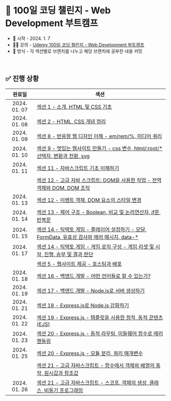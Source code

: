 # 💯 100일 코딩 챌린지 - Web Development 부트캠프
- 📅 시작 - 2024. 1. 7
- 🧑‍🏫 강의 - [Udemy 100일 코딩 챌린지 - Web Development 부트캠프](https://www.udemy.com/course/100-2022-web-development/)
- 🌌 방식 - 각 섹션별로 브랜치를 나누고 해당 브랜치에 공부한 내용 커밋

<br />

## ✅ 진행 상황
|완료일|섹션|
|:----:|----|
|2024. 01. 07|[섹션 1 - 소개, HTML 및 CSS 기초](https://github.com/xoxojw/100-days-of-web-development/tree/02-html-css-basics)|
|2024. 01. 08|[섹션 2 - HTML, CSS 개념 정리](https://github.com/xoxojw/100-days-of-web-development/tree/03-html-css-deep-dive)|
|2024. 01. 09|[섹션 8 - 반응형 웹 디자인 이해 - em/rem/%, 미디어 쿼리](https://github.com/xoxojw/100-days-of-web-development/tree/08-responsive-web-design)|
|2024. 01. 10|[섹션 9 - 멋있는 웹사이트 만들기 - css 변수, html/:root/*선택자, 변환과 전환, svg](https://github.com/xoxojw/100-days-of-web-development/tree/09-web-design-adv-css)|
|2024. 01. 11|[섹션 11 - 자바스크립트 기초 이해하기](https://github.com/xoxojw/100-days-of-web-development/tree/11-javascript-basics)|
|            |[섹션 12 - 고급 자바 스크립트: DOM을 사용한 작업 - 전역 객체와 DOM, DOM 조작](https://github.com/xoxojw/100-days-of-web-development/tree/12-adv-javascript-dom)|
|2024. 01. 13|[섹션 12 - 이벤트 객체, DOM 요소의 스타일 변경](https://github.com/xoxojw/100-days-of-web-development/blob/12-adv-javascript-dom/03-event.md)|
|2024. 01. 14|[섹션 13 - 제어 구조 - Boolean, 비교 및 논리연산자, if문, 반복문](https://github.com/xoxojw/100-days-of-web-development/tree/13-javascript-control-structures)|
|2024. 01. 15|[섹션 14 - 틱택토 게임 - 플레이어 설정하기 - 모달, FormData, 유효성 검사와 에러 메시지, data-*](https://github.com/xoxojw/100-days-of-web-development/tree/14-tic-tac-toe-game)|
|2024. 01. 17|[섹션 14 - 틱택토 게임 - 게임 로직 구성 - 게임 리셋 및 시작, 진행, 승부 및 결과 판단](https://github.com/xoxojw/100-days-of-web-development/blob/14-tic-tac-toe-game/02-game-logic.md)|
|            |[섹션 5 - 웹사이트 제공 - 호스팅과 배포](https://github.com/xoxojw/100-days-of-web-development/tree/05-serving-a-website)|
|2024. 01. 18|[섹션 16 - 백엔드 개발 - 어떤 언어들로 할 수 있는가?](https://github.com/xoxojw/100-days-of-web-development/tree/16-about-backend-development)|
|2024. 01. 19|[섹션 17 - 백엔드 개발 - Node.js로 서버 생성하기](https://github.com/xoxojw/100-days-of-web-development/tree/17-node-js-introduction)|
|2024. 01. 21|[섹션 18 - Express.js로 Node.js 강화하기](https://github.com/xoxojw/100-days-of-web-development/tree/18-nodejs-expressjs)|
|2024. 01. 22|[섹션 19 - Express.js - 템플릿을 사용한 정적, 동적 콘텐츠(EJS)](https://github.com/xoxojw/100-days-of-web-development/tree/19-more-about-express)|
|2024. 01. 23|[섹션 20 - Express.js - 동적 라우팅, 미들웨어 함수로 에러 핸들링 ](https://github.com/xoxojw/100-days-of-web-development/tree/20-handling-dynamic-routes)|
|2024. 01. 25|[섹션 20 - Express.js - 모듈 분리, 쿼리 매개변수 ](https://github.com/xoxojw/100-days-of-web-development/tree/20-handling-dynamic-routes)|
|            |[섹션 21 - 고급 자바스크립트 - 함수에서 객체와 배열의 동작, 원시값과 참조값 ](https://github.com/xoxojw/100-days-of-web-development/blob/21-more-adv-javascript/01_%ED%95%A8%EC%88%98-%EC%9B%90%EC%8B%9C%EA%B0%92-%EC%B0%B8%EC%A1%B0%EA%B0%92.md)|
|2024. 01. 26|[섹션 21 - 고급 자바스크립트 - 스코프, 객체의 생성, 클래스, 비동기 프로그래밍 ](https://github.com/xoxojw/100-days-of-web-development/tree/21-more-adv-javascript)|